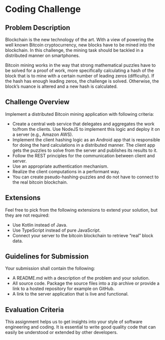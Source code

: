 # Coding Challenge

## Problem Description
Blockchain is the new technology of the art. With a view of powering the well known Bitcoin cryptocurrency, new blocks have to be mined into the blockchain. In this challenge, the mining task should be tackled in a distributed manner on smartphones.

Bitcoin mining works in the way that strong mathematical puzzles have to be solved for a proof of work, more specifically calculating a hash of the block that is to mine with a certain number of leading zeros (difficulty). If the hash has enough leading zeros, the challenge is solved. Otherwise, the block’s nuance is altered and a new hash is calculated.

## Challenge Overview
Implement a distributed Bitcoin mining application with following criteria:
* Create a central web service that delegates and aggregates the work to/from the clients. Use NodeJS to implement this logic and deploy it on a server (e.g., Amazon AWS).
* Implement the client hashing logic as an Android app that is responsible for doing the hard calculations in a distributed manner. The client app gets the puzzles to solve from the server and publishes its results to it.
* Follow the REST principles for the communication between client and server.
* Use an appropriate authentication mechanism.
* Realize the client computations in a performant way.
* You can create pseudo-hashing-puzzles and do not have to connect to the real bitcoin blockchain.

## Extensions
Feel free to pick from the following extensions to extend your solution, but they are not required:
* Use Kotlin instead of Java.
* Use TypeScript instead of pure JavaScript.
* Connect your server to the bitcoin blockchain to retrieve “real” block data.

## Guidelines for Submission
Your submission shall contain the following:
* A README.md with a description of the problem and your solution.
* All source code. Package the source files into a zip archive or provide a link to a hosted repository for example on GitHub.
* A link to the server application that is live and functional.

## Evaluation Criteria
This assignment helps us to get insights into your style of software engineering and coding. It is essential to write good quality code that can easily be understood or extended by other developers.
